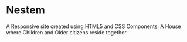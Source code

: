 # Nestem
A Responsive site created using HTML5 and CSS Components.
A House where Children and Older citizens reside together 
